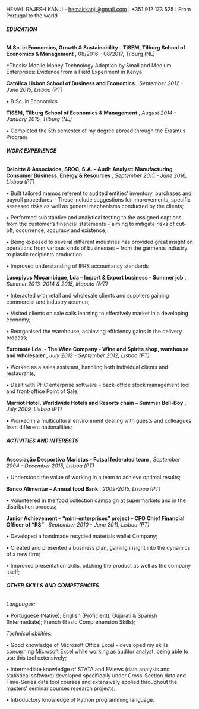HEMAL RAJESH KANJI - hemalrkanji@gmail.com | +351 912 173 525 | From Portugal to the world

##### _EDUCATION_ <h6>

**M.Sc. in Economics, Growth & Sustainability - TiSEM, Tilburg School of Economics & Management** , 08/2016 - 08/2017, Tilburg (NL)

*Thesis: Mobile Money Technology Adoption by Small and Medium Enterprises: Evidence from a Field Experiment in Kenya

**Católica Lisbon School of Business and Economics** , *September 2012 - June 2015, Lisboa (PT)*

•	B.Sc. in Economics

**TiSEM, Tilburg School of Economics & Management** , *August 2014 - January 2015, Tilburg (NL)*

•	Completed the 5th semester of my degree abroad through the Erasmus Program

##### _WORK EXPERIENCE_ <H6>

**Deloitte & Associados, SROC, S.A. – Audit Analyst: Manufacturing, Consumer Business, Energy & Resources** , *September 2015 - June 2016, Lisboa (PT)*

•	Built tailored memos referent to audited entities’ inventory, purchases and payroll procedures – These include suggestions for improvements, specific assessed risks as well as general mechanisms conducted by the clients;

•	Performed substantive and analytical testing to the assigned captions from the customer’s financial statements – aiming to mitigate risks of cut-off, occurrence, accuracy and existence;

•	Being exposed to several different industries has provided great insight on operations from various kinds of businesses – from the garments industry to plastic recipients production.

•	Improved understanding of IFRS accountancy standards

**Lusopiyus Moçambique, Lda – Import & Export business – Summer job** , *Summer 2013, 2014 & 2015, Maputo (MZ)*

•	Interacted with retail and wholesale clients and suppliers gaining commercial and industry acumen;	              

•	Visited clients on sale calls learning to effectively market in a developing economy;

•	Reorganised the warehouse, achieving efficiency gains in the delivery process; 

**Eurotaste Lda. - The Wine Company - Wine and Spirits shop, warehouse and wholesaler** , *July 2012 - September 2012, Lisboa (PT)*              

•	Worked as a sales assistant, handling both individual clients and restaurants;				

•	Dealt with PHC enterprise software – back-office stock management tool and front-office Point of Sale;

**Marriot Hotel, Worldwide Hotels and Resorts chain – Summer Bell-Boy** , *July 2009, Lisboa (PT)*	

•	Worked in a multicultural environment dealing with guests and colleagues from different nationalities;	

##### _ACTIVITIES AND INTERESTS_	<H6>

**Associação Desportiva Maristas – Futsal federated team** , *September 2004 - December 2015, Lisboa (PT)*						

•	Understood the value of working in a team to achieve optimal results;

**Banco Alimentar – Annual food Bank** , *2009-2015, Lisboa (PT)*							

•	Volunteered in the food collection campaign at supermarkets and in the distribution process;	 	 

**Junior Achievement – “mini-enterprises” project – CFO Chief Financial Officer of “R3”** , *September 2010 - June 2011, Lisboa (PT)*

•	Developed a handmade recycled materials wallet Company;					

•	Created and presented a business plan, gaining insight into the dynamics of a new firm;

•	Improved presentation skills, pitching the product as well as the company itself;

##### _OTHER SKILLS AND COMPETENCIES_ <h6>

*Languages:*

•	Portuguese (Native); English (Proficient); Gujarati & Spanish (Intermediate); French (Basic Comprehension Skills);

*Technical abilities:*

•	 Good knowledge of Microsoft Office Excel - developed my skills concerning Microsoft Excel while working as auditor analyst, being able to use this tool extensively;	

•	Intermediate knowledge of STATA and EViews (data analysis and statistical software) developed specifically under Cross-Section data and Time-Series data tool courses and extensively applied throughout the masters' seminar courses research projects.

•	Introductory knowledge of Python programming language.























